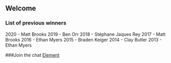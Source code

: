 ## Welcome

### List of previous winners

2020 - Matt Brooks
2019 - Ben Orr
2018 - Stéphane Jaques Rey
2017 - Matt Brooks
2016 - Ethan Myers
2015 - Braden Keiger
2014 - Clay Butler
2013 - Ethan Myers

###Join the chat
[Element](https://element.tbabit.com/)
